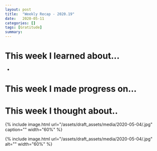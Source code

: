 ```yaml
---
layout: post
title:  "Weekly Recap - 2020.19"
date:   2020-05-11
categories: []
tags: [Gratitude]
summary:
---
```


# This week I learned about... #

- 

# This week I made progress on... #


# This week I thought about.. #


{% include image.html url="/assets/draft_assets/media/2020-05-04/.jpg" caption="" width="60%" %}

{% include image.html url="/assets/draft_assets/media/2020-05-04/.jpg" alt="" width="60%" %}